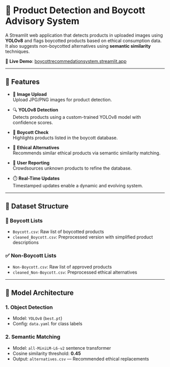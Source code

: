 # 🛑 Product Detection and Boycott Advisory System
A Streamlit web application that detects products in uploaded images using **YOLOv8** and flags boycotted products based on ethical consumption data. It also suggests non-boycotted alternatives using **semantic similarity** techniques.

🚀 **Live Demo**: [boycottrecommedationsystem.streamlit.app](https://boycottrecommedationsystem.streamlit.app/)

---

## 📌 Features

- 📁 **Image Upload**  
  Upload JPG/PNG images for product detection.

- 🔍 **YOLOv8 Detection**  
  Detects products using a custom-trained YOLOv8 model with confidence scores.

- 🚫 **Boycott Check**  
  Highlights products listed in the boycott database.

- 🔄 **Ethical Alternatives**  
  Recommends similar ethical products via semantic similarity matching.

- 📝 **User Reporting**  
  Crowdsources unknown products to refine the database.

- ⏱️ **Real-Time Updates**  
  Timestamped updates enable a dynamic and evolving system.

---

## 📂 Dataset Structure

### 🛑 Boycott Lists
- `Boycott.csv`: Raw list of boycotted products
- `cleaned_Boycott.csv`: Preprocessed version with simplified product descriptions

### ✅ Non-Boycott Lists
- `Non-Boycott.csv`: Raw list of approved products
- `cleaned_Non-Boycott.csv`: Preprocessed ethical alternatives

---

## 🧠 Model Architecture

### 1. Object Detection
- Model: `YOLOv8` (`best.pt`)
- Config: `data.yaml` for class labels

### 2. Semantic Matching
- Model: `all-MiniLM-L6-v2` sentence transformer
- Cosine similarity threshold: **0.45**
- Output: `alternatives.csv` — Recommended ethical replacements

